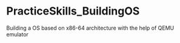 # PracticeSkills_BuildingOS
Building a OS based on x86-64 architecture with the help of QEMU emulator 
